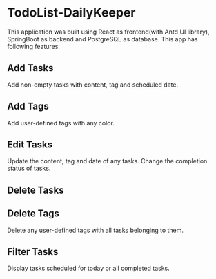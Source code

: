 # TodoList-DailyKeeper

This application was built using React as frontend(with Antd UI library), SpringBoot as backend and PostgreSQL as database. This app has following features:

## Add Tasks
Add non-empty tasks with content, tag and scheduled date.
## Add Tags
Add user-defined tags with any color.
## Edit Tasks
Update the content, tag and date of any tasks. Change the completion status of tasks.
## Delete Tasks

## Delete Tags
Delete any user-defined tags with all tasks belonging to them.

## Filter Tasks
Display tasks scheduled for today or all completed tasks. 
